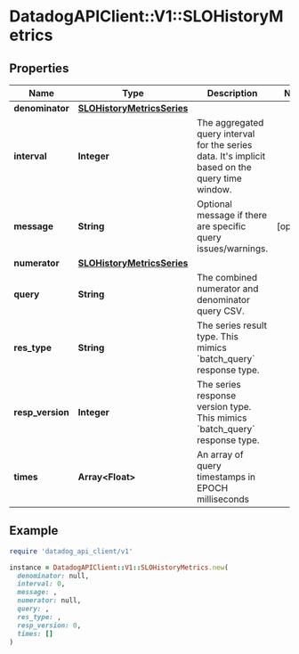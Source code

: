 # DatadogAPIClient::V1::SLOHistoryMetrics

## Properties

| Name             | Type                                                      | Description                                                                                          | Notes      |
| ---------------- | --------------------------------------------------------- | ---------------------------------------------------------------------------------------------------- | ---------- |
| **denominator**  | [**SLOHistoryMetricsSeries**](SLOHistoryMetricsSeries.md) |                                                                                                      |            |
| **interval**     | **Integer**                                               | The aggregated query interval for the series data. It&#39;s implicit based on the query time window. |            |
| **message**      | **String**                                                | Optional message if there are specific query issues/warnings.                                        | [optional] |
| **numerator**    | [**SLOHistoryMetricsSeries**](SLOHistoryMetricsSeries.md) |                                                                                                      |            |
| **query**        | **String**                                                | The combined numerator and denominator query CSV.                                                    |            |
| **res_type**     | **String**                                                | The series result type. This mimics &#x60;batch_query&#x60; response type.                           |            |
| **resp_version** | **Integer**                                               | The series response version type. This mimics &#x60;batch_query&#x60; response type.                 |            |
| **times**        | **Array&lt;Float&gt;**                                    | An array of query timestamps in EPOCH milliseconds                                                   |            |

## Example

```ruby
require 'datadog_api_client/v1'

instance = DatadogAPIClient::V1::SLOHistoryMetrics.new(
  denominator: null,
  interval: 0,
  message: ,
  numerator: null,
  query: ,
  res_type: ,
  resp_version: 0,
  times: []
)
```
